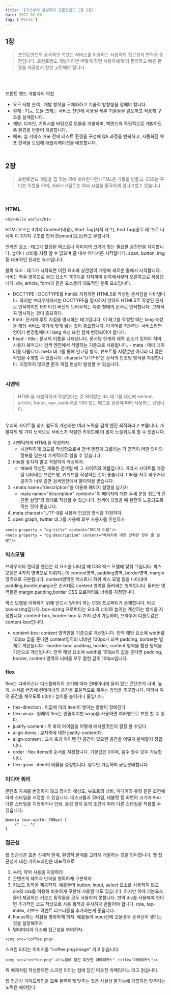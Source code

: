```yaml
---
title: '[기초부터 완성까지 프론트엔드 1장 2장]'
date: 2022-02-06
tag: ['Posts']
---
```


## 1장

<Blockquote>
프런트엔드의 궁극적인 목표는 서비스를 이용하는 사용자의 접근성과 편의성 증진입니다. 프런트엔드 개발자라면 어떻게 하면 사용자에게 더 편리하고 빠른 환경을 제공할지 항상 고민해야 합니다.
</Blockquote>
<br/><br/>
  
프론트 엔드 개발자의 역할
- 요구 사항 분석 : 개발 항목을 구체화하고 기술적 방향성을 정해야 합니다.
- 설계 : 기능, 모듈 크게는 서비스 전반에 사용될 세부 기술들을 검토하고 적용해 구조를 설계합니다.
- 개발: 디자인, 기획서를 바탕으로 모듈을 개발하며, 백엔드와 독립적으로 개발하도록 환경을 만들어 개발합니다.
- 배포: 실 서비스 배포 전에 테스트 환경을 구성해 QA 과정을 반복하고, 자동화된 배포 전략을 도입해 애플리케이션을 배포합니다.
<br/><br/>

## 2장

<Blockquote>
프런트엔드 개발을 집 짓는 것에 비유한다면 HTML은 기둥을 만들고, CSS는 꾸미는 역할을 하며, 자바스크립트는 여러 시설을 동작하게 한다고할수 있습니다.
</Blockquote>
<br/>

### HTML

```tsx
<h1>Hello world</h1>
```

HTML요소는 3가지 Content(내용), Start Tag(시작 태그), End Tag(종료 태그)로 나뉘며 이 3가지 구조를 합쳐 Element(요소)라고 부릅니다.
<br/>

인라인 요소 : 태그가 할당된 텍스트나 이미지의 크기에 맞는 필요한 공간만을 차지합니다. 높이나 너비를 지정 할 수 없으며,줄 내부 어디서든 시작합니다. span, button, img등 대표적인 인라인 요소입니다.

블록 요소 : 태그가 시작되면 이전 요소와 상관없이 개행해 새로운 줄에서 시작합니다. 너비는 좌우 양쪽으로 부모 요소의 100%를 차지하며 왼쪽에서부터 오른쪽으로 확장됩니다. div, article, form과 같은 요소들이 대표적인 블록 요소입니다.
<br/>

- DOCTYPE : DOCTYPE를 html로 지정하면 HTML5로 작성된 문서임을 나타냅니다. 하지만 브라우저에서는 DOCTYPE을 명시하지 않아도 HTML5로 작성된 문서로 인식하지만 IE9 이전 버전의 브라우저는 다른 형태의 문서로 인식합니다. 그래서 꼭 명시하는 것이 중요하다.
- html : 문서의 루트 지점을 명시하는 태그입니다. 이 태그를 작성할 때는 lang 속성을 해당 서비스 국가에 맞게 넣는 것이 중요합니다. 다국어를 지원하는 서비스라면 언어가 변경될때마다 lang 속성 또한 함께 변경되어야 합니다.
- head - title : 문서의 이름을 나타냅니다. 문서당 한개의 제목 요소가 있어야 하며, 사용자 북마크나 검색 엔진에서 식별하는 기준으로 사용됩니다. - meta : 메타 데이터를 다룹니다. meta 태그를 통해 인코딩 방식, 뷰포트를 지정뿐만 아니라 더 많은 작업을 수행할 수 있습니다. charset="UTP-8"은 문서의 인코딩 방식을 지정합니다. 지정하지 않으면 문자 깨짐 현상이 발생할 수 있습니다.
  <br/><br/>

### 시맨틱

<Blockquote>
HTML을 시맨틱하게 작성한다는 것 의미없는 div 태그를 대신해 section, article, footer, nav, aside처럼 의미 있는 태그를 상황에 따라 사용하는 것입니다.
</Blockquote>
<br/>
우리의 사이트를 찾기 쉽도록 개선하는 여러 노력을 검색 엔진 최적화라고 부릅니다. 개발자의 몇 가지 노력으로 서비스가 적절한 키워드에 더 많이 노출되도록 할 수 있습니다.

1. 시맨틱하게 HTML을 작성하자.
   - 시맨틱하게 코드를 작성함으로써 검색 엔진과 크롤러는 각 영역이 어떤 의미의 정보를 담는지 기계적으로 읽을 수 있습니다.
2. title을 놓치지 말고 적절하게 작성하자.
   - title에 작성된 제목은 검색될 때 그 사이트의 이름입니다. 따라서 사이트를 가장 잘 나타내는 브랜드명, 키워드를 작성하는 것이 좋습니다. title을 자주 바꾸거나 길이가 너무 길면 검색엔진에서 불이익을 받습니다.
3. <mata name="description"을 이용해 페이지 설명을 남기자
   - mata name="description" content="이 페이지에 대한 두세 문장 정도의 간단한 설명"의 형태로 작성할 수 있습니다. 검색이 되었을 때 완전히 노출되도록 적는 것이 좋습니다.
4. meta charset="UTF-8를 사용해 인코딩 방식을 지정하자.
5. open graph, twitter 태그를 사용해 외부 사용자를 유인하자

```tsx
<meta property = "og:title" content="페이지 이름"/>
<meta property = "og:description" content="페이지에 대한 간략한 한두 줄 설명"/>
```

<bn/>

### 박스모델

브라우저의 렌더링 엔진은 각 요소를 나타낼 때 CSS 박스 모델에 맞춰 그립니다. 박스 모델은 4가지 영역으로 이뤄지는데 content영역, padding영역, border영역, margin영역으로 구분됩니다. content영역은 텍스트나 하위 박스 모델 등을 나타내며 padding,border,margin은 순서대로 content 영역을 둘러싸는 영역입니다. 둘러싼 영역들은 margin,padding,border CSS 프로퍼티로 너비를 지정합니다.

박스 모델을 이해하기 위해 반드시 알아야 하는 CSS 프로퍼티가 존재합니다. 바로 box-sizing입니다. box-sizing 프로퍼티는 요소의 너비와 높이는 계산하는 방식을 지정합니다. content-box, border-box 두 가지 값이 가능하며, 브라우저 디폴트값은 content-box입니다.

- content-box: content 영역만을 기준으로 계산됩니다. 만약 해당 요소에 width를 100px 값을 준다면 content영역의 너비만 100px가 되며 padding, border는 별개로 계산됩니다.
  -border-box: padding, border, content 영역을 합한 영역을 기준으로 계산됩니다. 만약 해당 요소에 width를 100px의 값을 준다면 padding, border, content 영역의 너비를 모두 합한 값이 100px입니다.

### flex

flex는 디바이스나 디스플레이의 크기에 따라 컨테이너에 들어 있는 콘텐츠의 너비, 높이, 순서를 변경해 컨테이너의 공간을 효율적으로 채우는 방법을 추구합니다. 따라서 여유 공간을 채우도록 너비나 높이를 늘이거나 줄입니다.

- flex-direction : 이값에 따라 item이 쌓이는 방향이 정해진다
- flex-wrap : 원래의 flex는 한줄이지만 wrap을 사용하면 여러행으로 표현 할 수 있다.
- justify-content : 주 축의 아이템을 어떻게 배치할것인지 결정 할 수있다
- align-items : 교차축에 대한 justify-content다.
- align-content : 교차 축과 아이템 간 공간이 있으면 공간을 어떻게 분배할지 정합니다.
- order : flex items의 순서를 지정합니다. 기본값은 0이며, 음수 양수 모두 가능합니다.
- flex-grow : item의 비율을 설정합니다. 양수만 가능하며 균등분배합니다.

### 미디어 쿼리

콘텐츠 자체를 변경하지 않고 장치의 해상도, 뷰포트의 너비, 미디어의 유형 같은 조건에 따라 스타일을 지정할 수 있습니다. 데스크톱과 모바일, 태블릿 등 화면의 크기에 따라 다른 스타일을 지정하거나 인쇄, 음성 장치 등의 조건에 따라 다른 스타일을 적용할 수 있습니다.

```tsx
@media (min-width: 700px) {
    /* ... */
}
```

### 접근성

웹 접근성은 모든 신체적 한계, 환경적 한계를 고려해 개발하는 것을 의미합니다. 웹 접근성에 대한 가이드라인은 대표적으로

1. 속어, 약어 사용을 지양하라
2. 콘텐츠의 제목과 단락을 명확하게 구분하자
3. 키보드 동작을 제공하자. 예를들어 button, input, select 요소를 사용하지 않고 div와 css를 이용해 비슷하게 구현해 사용할 때도 있습니다. 하지만 이때 기본요소들이 제공하는 키보드 동작들을 모두 사용하지 못합니다. 만약 div를 사용해야 한다면 추가적인 코드 작성으로 사용 목적과 유사하게 만들어야 합니다. role, tap-index, 키보드 이벤트 리스너등을 추가하는게 좋습니다.
4. Focus하는 지점을 명확하게 하자. 예를들어 input칸에 갔을경우 윤곽선이 생기는 것을 설정해주자
5. 멀티미디어 요소에 접근성을 부여하자.

```tsx
<img src="coffee.png>
```

스크린 리더는 이미지를 "coffee.png.image" 라고 읽습니다.

```tsx
<img src="coffee.png" alt=컵에 담긴 따듯한 아메리카노" title="아메리카노"/>
```

위 예제처럼 작성한다면 스크린 리더는 컵에 담긴 따듯한 아메리카노 라고 읽습니다.

웹 접근성 가이드라인을 모두 완벽하게 맞추는 것은 사실상 불가능에 가깝지만 맞추려는 노력은 해야한다.
